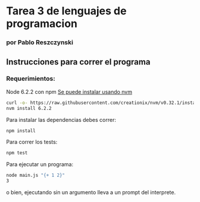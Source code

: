 # Tarea 3 de lenguajes de programacion
### por Pablo Reszczynski

## Instrucciones para correr el programa

### Requerimientos:
Node 6.2.2 con npm
[Se puede instalar usando nvm](https://github.com/creationix/nvm)
```bash
curl -o- https://raw.githubusercontent.com/creationix/nvm/v0.32.1/install.sh | bash
nvm install 6.2.2
```

Para instalar las dependencias debes correr:
```bash
npm install
```

Para correr los tests:
```bash
npm test
```

Para ejecutar un programa:
```bash
node main.js "{+ 1 2}"
3
```
o bien, ejecutando sin un argumento lleva a un prompt del interprete.
